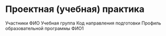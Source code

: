 # Проектная (учебная) практика
Участники
ФИО	Учебная группа	Код направления подготовки	Профиль образовательной программы
ФИО1			
